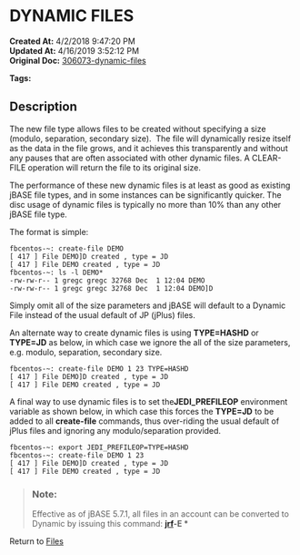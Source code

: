 # DYNAMIC FILES

**Created At:** 4/2/2018 9:47:20 PM  
**Updated At:** 4/16/2019 3:52:12 PM  
**Original Doc:** [306073-dynamic-files](https://docs.jbase.com/42462-distributed-files/306073-dynamic-files)  

**Tags:**
<badge text='resize' vertical='middle' />
<badge text='auto resize' vertical='middle' />
<badge text='no maintenance' vertical='middle' />
<badge text='dynamic' vertical='middle' />
<badge text='resilient' vertical='middle' />
<badge text='jr' vertical='middle' />
<badge text='jrscan' vertical='middle' />

## Description 

The new file type allows files to be created without specifying a size (modulo, separation, secondary size).  The file will dynamically resize itself as the data in the file grows, and it achieves this transparently and without any pauses that are often associated with other dynamic files. A CLEAR-FILE operation will return the file to its original size.

The performance of these new dynamic files is at least as good as existing jBASE file types, and in some instances can be significantly quicker. The disc usage of dynamic files is typically no more than 10% than any other jBASE file type.

The format is simple:

```
fbcentos-~: create-file DEMO
[ 417 ] File DEMO]D created , type = JD
[ 417 ] File DEMO created , type = JD
fbcentos-~: ls -l DEMO*
-rw-rw-r-- 1 gregc gregc 32768 Dec  1 12:04 DEMO
-rw-rw-r-- 1 gregc gregc 32768 Dec  1 12:04 DEMO]D
```

Simply omit all of the size parameters and jBASE will default to a Dynamic File instead of the usual default of JP (jPlus) files.

An alternate way to create dynamic files is using **TYPE=HASHD** or **TYPE=JD** as below, in which case we ignore the all of the size parameters, e.g. modulo, separation, secondary size.

```
fbcentos-~: create-file DEMO 1 23 TYPE=HASHD
[ 417 ] File DEMO]D created , type = JD
[ 417 ] File DEMO created , type = JD
```

A final way to use dynamic files is to set the**JEDI\_PREFILEOP** environment variable as shown below, in which case this forces the **TYPE=JD** to be added to all **create-file** commands, thus over-riding the usual default of jPlus files and ignoring any modulo/separation provided.

```
fbcentos-~: export JEDI_PREFILEOP=TYPE=HASHD
fbcentos-~: create-file DEMO 1 23
[ 417 ] File DEMO]D created , type = JD
[ 417 ] File DEMO created , type = JD
```

### 



> ### Note: 
> 
> Effective as of jBASE 5.7.1, all files in an account can be converted to Dynamic by issuing this command: [**jrf**](./../jrf)**-E \***




Return to [Files](./../jbase-files)
